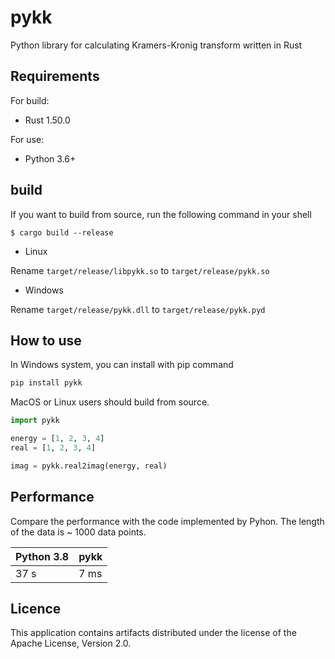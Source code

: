 # pykk

Python library for calculating Kramers-Kronig transform written in Rust

## Requirements

For build:

- Rust 1.50.0

For use:

- Python 3.6+

## build

If you want to build from source, run the following command in your shell

```
$ cargo build --release
```

- Linux

Rename `target/release/libpykk.so` to `target/release/pykk.so`

- Windows

Rename `target/release/pykk.dll` to `target/release/pykk.pyd`

## How to use

In Windows system, you can install with pip command

```bash
pip install pykk
```

MacOS or Linux users should build from source.

```python
import pykk

energy = [1, 2, 3, 4]
real = [1, 2, 3, 4]

imag = pykk.real2imag(energy, real)
```

## Performance

Compare the performance with the code implemented by Pyhon. The length of the data is ~ 1000 data points.

| Python 3.8 | pykk |
| ---------- | ---- |
| 37 s       | 7 ms |


## Licence
This application contains artifacts distributed under the license of the Apache License, Version 2.0.
